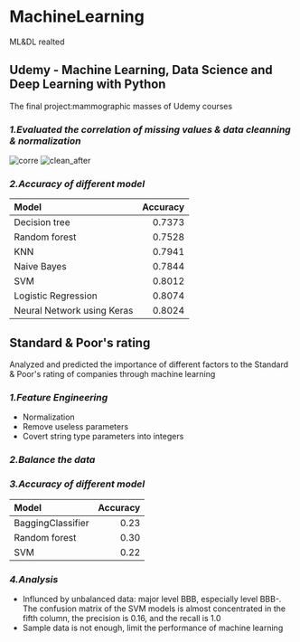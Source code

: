 # MachineLearning
 ML&DL realted

## Udemy - Machine Learning, Data Science and Deep Learning with Python
 The final project:mammographic masses of Udemy courses

### *1.Evaluated the correlation of missing values & data cleanning & normalization*
![corre](https://github.com/TinaCXu/MachineLearning/tree/master/readme_pics/corre.png "corre")
![clean_after](https://github.com/TinaCXu/MachineLearning/tree/master/readme_pics/clean_af.png "clean")

### *2.Accuracy of different model*
| **Model**                  | **Accuracy**|
| :--------------------------| ----------: |
| Decision tree              | 0.7373 |
| Random forest              | 0.7528 |
| KNN                        | 0.7941 |
| Naive Bayes                | 0.7844 |
| SVM                        | 0.8012 |
| Logistic Regression        | 0.8074 |
| Neural Network using Keras | 0.8024 |

## Standard & Poor's rating
 Analyzed and predicted the importance of different factors to the Standard & Poor's rating of companies through machine learning

### *1.Feature Engineering*
 * Normalization
 * Remove useless parameters
 * Covert string type parameters into integers

### *2.Balance the data*

### *3.Accuracy of different model*
| **Model**                  | **Accuracy**|
| :--------------------------| ----------: |
| BaggingClassifier          | 0.23 |
| Random forest              | 0.30 |
| SVM                        | 0.22 |

### *4.Analysis*
 * Influnced by unbalanced data: major level BBB, especially level BBB-. The confusion matrix of the SVM models is almost concentrated in the fifth column, the precision is 0.16, and the recall is 1.0
 * Sample data is not enough, limit the performance of machine learning
